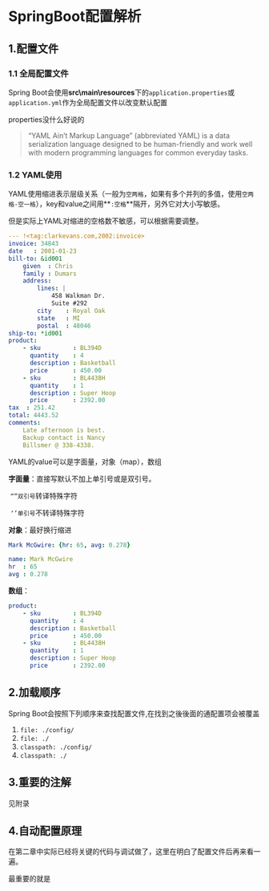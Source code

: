 # SpringBoot配置解析

## 1.配置文件

### 1.1 全局配置文件

Spring Boot会使用**src\main\resources**下的`application.properties`或`application.yml`作为全局配置文件以改变默认配置

properties没什么好说的

> “YAML Ain’t Markup Language” (abbreviated YAML) is a data
> serialization language designed to be human-friendly and work well with
> modern programming languages for common everyday tasks.

### 1.2 YAML使用

YAML使用缩进表示层级关系（一般为`空两格`，如果有多个并列的多值，使用`空两格-空一格`），key和value之间用**`:空格`**隔开，另外它对大小写敏感。

但是实际上YAML对缩进的空格数不敏感，可以根据需要调整。

```yaml
--- !<tag:clarkevans.com,2002:invoice>
invoice: 34843
date   : 2001-01-23
bill-to: &id001
    given  : Chris
    family : Dumars
    address:
        lines: |
            458 Walkman Dr.
            Suite #292
        city    : Royal Oak
        state   : MI
        postal  : 48046
ship-to: *id001
product:
    - sku         : BL394D
      quantity    : 4
      description : Basketball
      price       : 450.00
    - sku         : BL4438H
      quantity    : 1
      description : Super Hoop
      price       : 2392.00
tax  : 251.42
total: 4443.52
comments:
    Late afternoon is best.
    Backup contact is Nancy
    Billsmer @ 338-4338.
```

YAML的value可以是字面量，对象（map），数组

**字面量**：直接写默认不加上单引号或是双引号。

​	`“”双引号`转译特殊字符

​	`‘’单引号`不转译特殊字符

**对象**：最好换行缩进

```yaml
Mark McGwire: {hr: 65, avg: 0.278}

name: Mark McGwire
hr  : 65
avg : 0.278
```

**数组**：

```yaml
product:
    - sku         : BL394D
      quantity    : 4
      description : Basketball
      price       : 450.00
    - sku         : BL4438H
      quantity    : 1
      description : Super Hoop
      price       : 2392.00
```



## 2.加载顺序

Spring Boot会按照下列顺序来查找配置文件,在找到之後後面的通配置项会被覆盖

1. `file: ./config/`
2. `file: ./`
3. `classpath: ./config/`
4. `classpath: ./`



## 3.重要的注解

见附录



## 4.自动配置原理

在第二章中实际已经将关键的代码与调试做了，这里在明白了配置文件后再来看一遍。

最重要的就是